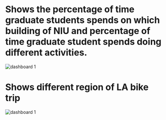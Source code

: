 # Shows the percentage of time graduate students spends on which building of NIU and percentage of time graduate student spends doing different activities.

![dashboard 1](https://user-images.githubusercontent.com/31573973/53824836-7ed43400-3f3a-11e9-9621-962de4fbd757.png)


# Shows different region of LA bike trip

![dashboard 1](https://user-images.githubusercontent.com/31573973/53901888-a0e6b880-4005-11e9-8143-f1a0f7992a8e.png)
